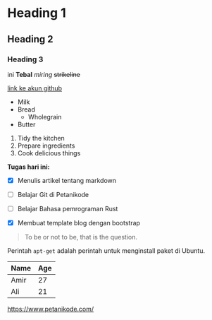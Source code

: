 # Heading 1
## Heading 2
### Heading 3


ini **Tebal**
*miring*
~~strikeline~~


[link ke akun github](https://www.github.com/alimuamar11/)


* Milk
* Bread
    * Wholegrain
* Butter
1. Tidy the kitchen
2. Prepare ingredients
3. Cook delicious things


**Tugas hari ini:**
- [x] Menulis artikel tentang markdown
- [ ] Belajar Git di Petanikode
- [ ] Belajar Bahasa pemrograman Rust
- [x] Membuat template blog dengan bootstrap


> To be or not to be, that is the question.


Perintah `apt-get` adalah perintah untuk menginstall paket di Ubuntu.


| Name  | Age |
| ----- | --- |
| Amir   | 27  |
| Ali	 | 21  |

https://www.petanikode.com/


